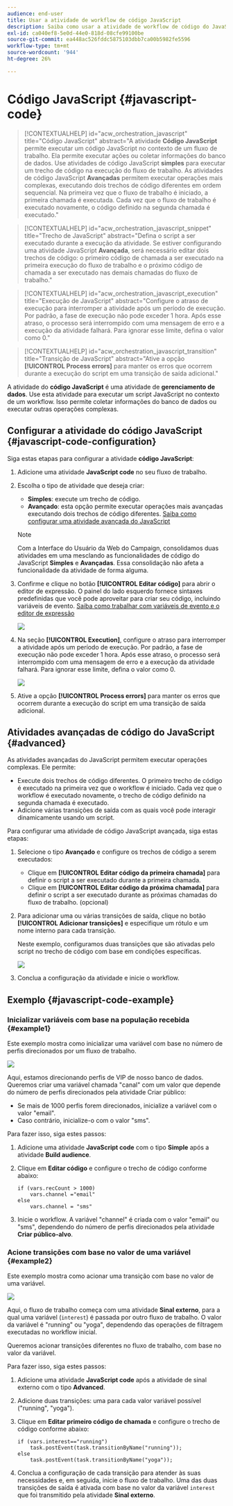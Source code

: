 ```yaml
---
audience: end-user
title: Usar a atividade de workflow de código JavaScript
description: Saiba como usar a atividade de workflow de código do JavaScript
exl-id: ca040ef8-5e0d-44e0-818d-08cfe99100be
source-git-commit: ea448ac526fddc5875103dbb7ca00b5982fe5596
workflow-type: tm+mt
source-wordcount: '944'
ht-degree: 26%

---
```


# Código JavaScript {#javascript-code}

>[!CONTEXTUALHELP]
>id="acw_orchestration_javascript"
>title="Código JavaScript"
>abstract="A atividade **Código JavaScript** permite executar um código JavaScript no contexto de um fluxo de trabalho. Ela permite executar ações ou coletar informações do banco de dados. Use atividades de código JavaScript **simples** para executar um trecho de código na execução do fluxo de trabalho. As atividades de código JavaScript **Avançadas** permitem executar operações mais complexas, executando dois trechos de código diferentes em ordem sequencial. Na primeira vez que o fluxo de trabalho é iniciado, a primeira chamada é executada. Cada vez que o fluxo de trabalho é executado novamente, o código definido na segunda chamada é executado."

>[!CONTEXTUALHELP]
>id="acw_orchestration_javascript_snippet"
>title="Trecho de JavaScript"
>abstract="Defina o script a ser executado durante a execução da atividade. Se estiver configurando uma atividade JavaScript **Avançada**, será necessário editar dois trechos de código: o primeiro código de chamada a ser executado na primeira execução do fluxo de trabalho e o próximo código de chamada a ser executado nas demais chamadas do fluxo de trabalho."

>[!CONTEXTUALHELP]
>id="acw_orchestration_javascript_execution"
>title="Execução de JavaScript"
>abstract="Configure o atraso de execução para interromper a atividade após um período de execução. Por padrão, a fase de execução não pode exceder 1 hora. Após esse atraso, o processo será interrompido com uma mensagem de erro e a execução da atividade falhará. Para ignorar esse limite, defina o valor como 0."

>[!CONTEXTUALHELP]
>id="acw_orchestration_javascript_transition"
>title="Transição de JavaScript"
>abstract="Ative a opção **[!UICONTROL Process errors]** para manter os erros que ocorrem durante a execução do script em uma transição de saída adicional."

A atividade do **código JavaScript** é uma atividade de **gerenciamento de dados**. Use esta atividade para executar um script JavaScript no contexto de um workflow. Isso permite coletar informações do banco de dados ou executar outras operações complexas.

## Configurar a atividade do código JavaScript {#javascript-code-configuration}

Siga estas etapas para configurar a atividade **código JavaScript**:

1. Adicione uma atividade **JavaScript code** no seu fluxo de trabalho.

1. Escolha o tipo de atividade que deseja criar:

   * **Simples**: execute um trecho de código.
   * **Avançado**: esta opção permite executar operações mais avançadas executando dois trechos de código diferentes. [Saiba como configurar uma atividade avançada do JavaScript](#advanced)

   >[!NOTE]
   >
   >Com a Interface do Usuário da Web do Campaign, consolidamos duas atividades em uma mesclando as funcionalidades de código do JavaScript **Simples** e **Avançadas**. Essa consolidação não afeta a funcionalidade da atividade de forma alguma.

1. Confirme e clique no botão **[!UICONTROL Editar código]** para abrir o editor de expressão. O painel do lado esquerdo fornece sintaxes predefinidas que você pode aproveitar para criar seu código, incluindo variáveis de evento. [Saiba como trabalhar com variáveis de evento e o editor de expressão](../event-variables.md)

   ![](../assets/javascript-editor.png)

1. Na seção **[!UICONTROL Execution]**, configure o atraso para interromper a atividade após um período de execução. Por padrão, a fase de execução não pode exceder 1 hora. Após esse atraso, o processo será interrompido com uma mensagem de erro e a execução da atividade falhará. Para ignorar esse limite, defina o valor como 0.

   ![](../assets/javascript-config.png)

1. Ative a opção **[!UICONTROL Process errors]** para manter os erros que ocorrem durante a execução do script em uma transição de saída adicional.

## Atividades avançadas de código do JavaScript {#advanced}

As atividades avançadas do JavaScript permitem executar operações complexas. Ele permite:

* Execute dois trechos de código diferentes. O primeiro trecho de código é executado na primeira vez que o workflow é iniciado. Cada vez que o workflow é executado novamente, o trecho de código definido na segunda chamada é executado.
* Adicione várias transições de saída com as quais você pode interagir dinamicamente usando um script.

Para configurar uma atividade de código JavaScript avançada, siga estas etapas:

1. Selecione o tipo **Avançado** e configure os trechos de código a serem executados:

   * Clique em **[!UICONTROL Editar código da primeira chamada]** para definir o script a ser executado durante a primeira chamada.
   * Clique em **[!UICONTROL Editar código da próxima chamada]** para definir o script a ser executado durante as próximas chamadas do fluxo de trabalho. (opcional)

1. Para adicionar uma ou várias transições de saída, clique no botão **[!UICONTROL Adicionar transições]** e especifique um rótulo e um nome interno para cada transição.

   Neste exemplo, configuramos duas transições que são ativadas pelo script no trecho de código com base em condições específicas.

   ![](../assets/javascript-transitions.png)

1. Conclua a configuração da atividade e inicie o workflow.

## Exemplo {#javascript-code-example}

### Inicializar variáveis com base na população recebida {#example1}

Este exemplo mostra como inicializar uma variável com base no número de perfis direcionados por um fluxo de trabalho.

![](../assets/javascript-example1.png)

Aqui, estamos direcionando perfis de VIP de nosso banco de dados. Queremos criar uma variável chamada &quot;canal&quot; com um valor que depende do número de perfis direcionados pela atividade Criar público:

* Se mais de 1000 perfis forem direcionados, inicialize a variável com o valor &quot;email&quot;.
* Caso contrário, inicialize-o com o valor &quot;sms&quot;.

Para fazer isso, siga estes passos:

1. Adicione uma atividade **JavaScript code** com o tipo **Simple** após a atividade **Build audience**.

1. Clique em **Editar código** e configure o trecho de código conforme abaixo:

   ```
   if (vars.recCount > 1000)
       vars.channel ="email"
   else
       vars.channel = "sms"
   ```

1. Inicie o workflow. A variável &quot;channel&quot; é criada com o valor &quot;email&quot; ou &quot;sms&quot;, dependendo do número de perfis direcionados pela atividade **Criar público-alvo**.

### Acione transições com base no valor de uma variável {#example2}

Este exemplo mostra como acionar uma transição com base no valor de uma variável.

![](../assets/javascript-example2-transitions.png)

Aqui, o fluxo de trabalho começa com uma atividade **Sinal externo**, para a qual uma variável (`interest`) é passada por outro fluxo de trabalho. O valor da variável é &quot;running&quot; ou &quot;yoga&quot;, dependendo das operações de filtragem executadas no workflow inicial.

Queremos acionar transições diferentes no fluxo de trabalho, com base no valor da variável.

Para fazer isso, siga estes passos:

1. Adicione uma atividade **JavaScript code** após a atividade de sinal externo com o tipo **Advanced**.

1. Adicione duas transições: uma para cada valor variável possível (&quot;running&quot;, &quot;yoga&quot;).

1. Clique em **Editar primeiro código de chamada** e configure o trecho de código conforme abaixo:

   ```
   if (vars.interest=="running")
       task.postEvent(task.transitionByName("running"));
   else
       task.postEvent(task.transitionByName("yoga"));
   ```

1. Conclua a configuração de cada transição para atender às suas necessidades e, em seguida, inicie o fluxo de trabalho. Uma das duas transições de saída é ativada com base no valor da variável `interest` que foi transmitido pela atividade **Sinal externo**.
